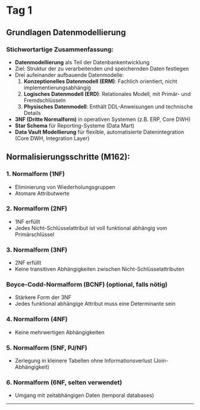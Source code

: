 # Tag 1

## Grundlagen Datenmodellierung

### Stichwortartige Zusammenfassung:
- **Datenmodellierung** als Teil der Datenbankentwicklung
- Ziel: Struktur der zu verarbeitenden und speichernden Daten festlegen
- Drei aufeinander aufbauende Datenmodelle:
  1. **Konzeptionelles Datenmodell (ERM)**: Fachlich orientiert, nicht implementierungsabhängig
  2. **Logisches Datenmodell (ERD)**: Relationales Modell, mit Primär- und Fremdschlüsseln
  3. **Physisches Datenmodell**: Enthält DDL-Anweisungen und technische Details
- **3NF (Dritte Normalform)** in operativen Systemen (z.B. ERP, Core DWH)
- **Star Schema** für Reporting-Systeme (Data Mart)
- **Data Vault Modellierung** für flexible, automatisierte Datenintegration (Core DWH, Integration Layer)


## Normalisierungsschritte (M162):

### 1. Normalform (1NF)
- Eliminierung von Wiederholungsgruppen
- Atomare Attributwerte

### 2. Normalform (2NF)
- 1NF erfüllt
- Jedes Nicht-Schlüsselattribut ist voll funktional abhängig vom Primärschlüssel

### 3. Normalform (3NF)
- 2NF erfüllt
- Keine transitiven Abhängigkeiten zwischen Nicht-Schlüsselattributen

### Boyce-Codd-Normalform (BCNF) (optional, falls nötig)
- Stärkere Form der 3NF
- Jedes funktional abhängige Attribut muss eine Determinante sein

### 4. Normalform (4NF)
- Keine mehrwertigen Abhängigkeiten

### 5. Normalform (5NF, PJ/NF)
- Zerlegung in kleinere Tabellen ohne Informationsverlust (Join-Abhängigkeit)

### 6. Normalform (6NF, selten verwendet)
- Umgang mit zeitabhängigen Daten (temporal databases)

---
